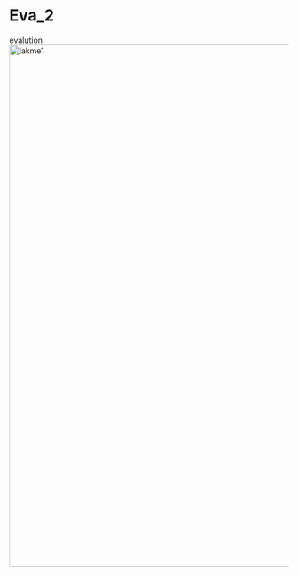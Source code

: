 # Eva_2
evalution
<img width="940" alt="lakme1" src="https://user-images.githubusercontent.com/74128940/159131979-d753f8ea-a18b-48f1-89a0-0e277ee3cf9b.png">
